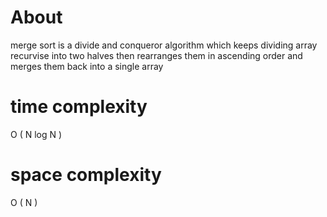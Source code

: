 # About

merge sort is a divide and conqueror algorithm which keeps dividing
array recurvise into two halves then rearranges them in ascending
order and merges them back into a single array

# time complexity

O ( N log N )

# space complexity

O ( N )